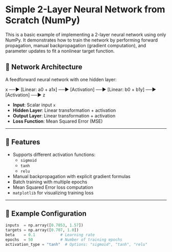 # Simple 2-Layer Neural Network from Scratch (NumPy)

This is a basic example of implementing a 2-layer neural network using only NumPy. It demonstrates how to train the network by performing forward propagation, manual backpropagation (gradient computation), and parameter updates to fit a nonlinear target function.

## 🧠 Network Architecture

A feedforward neural network with one hidden layer:

x ──► [Linear: a0 + a1x] ──► [Activation] ──► [Linear: b0 + b1y] ──► [Activation] ──► z

- **Input**: Scalar input `x`
- **Hidden Layer**: Linear transformation + activation
- **Output Layer**: Linear transformation + activation
- **Loss Function**: Mean Squared Error (MSE)

---

## 🔧 Features

- Supports different activation functions:
  - `sigmoid`
  - `tanh`
  - `relu`
- Manual backpropagation with explicit gradient formulas
- Batch training with multiple epochs
- Mean Squared Error loss computation
- `matplotlib` for visualizing training loss

---

## 🧪 Example Configuration

```python
inputs  = np.array([0.7853, 1.57])
targets = np.array([0.707, 1.0])
beta    = 0.1           # Learning rate
epochs  = 50            # Number of training epochs
activation_type = "tanh"  # Options: "sigmoid", "tanh", "relu"

```
